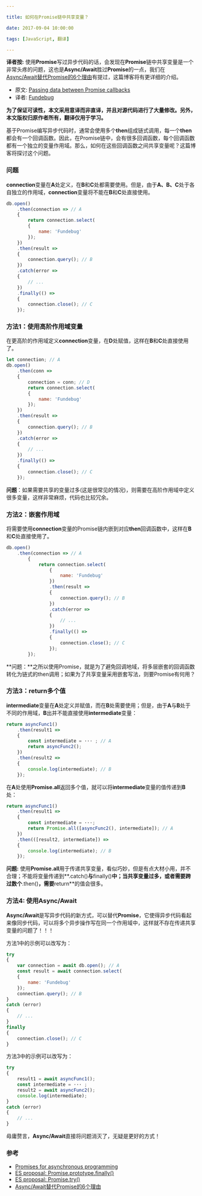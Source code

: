 ```yaml
---

title: 如何在Promise链中共享变量？

date: 2017-09-04 10:00:00

tags: [JavaScript, 翻译]

---
```


**译者按:** 使用**Promise**写过异步代码的话，会发现在**Promise**链中共享变量是一个非常头疼的问题，这也是**Async/Await**胜过**Promise**的一点，我们在[Async/Await替代Promise的6个理由](https://blog.fundebug.com/2017/04/04/nodejs-async-await/)有提过，这篇博客将有更详细的介绍。

<!-- more -->


- 原文: [Passing data between Promise callbacks](http://2ality.com/2017/08/promise-callback-data-flow.html)
- 译者: [Fundebug](https://fundebug.com/)

**为了保证可读性，本文采用意译而非直译，并且对源代码进行了大量修改。另外，本文版权归原作者所有，翻译仅用于学习。**

基于Promise编写异步代码时，通常会使用多个**then**组成链式调用，每一个**then**都会有一个回调函数。因此，在Promise链中，会有很多回调函数，每个回调函数都有一个独立的变量作用域。那么，如何在这些回调函数之间共享变量呢？这篇博客将探讨这个问题。

### 问题

**connection**变量在**A**处定义，在**B**和**C**处都需要使用。但是，由于**A、B、C**处于各自独立的作用域，**connection**变量将不能在**B**和**C**处直接使用。

```javascript
db.open()
    .then(connection => // A
    { 
        return connection.select(
        {
            name: 'Fundebug'
        });
    })
    .then(result =>
    {
        connection.query(); // B
    })
    .catch(error =>
    {
        // ...
    })
    .finally(() =>
    {
        connection.close(); // C
    });
```

### 方法1：使用高阶作用域变量

在更高阶的作用域定义**connection**变量，在**D**处赋值，这样在**B**和**C**处直接使用了。

```javascript
let connection; // A
db.open()
    .then(conn =>
    {
        connection = conn; // D
        return connection.select(
        {
            name: 'Fundebug'
        });
    })
    .then(result =>
    {
        connection.query(); // B
    })
    .catch(error =>
    {
        // ...
    })
    .finally(() =>
    {
        connection.close(); // C
    });
```

**问题**：如果需要共享的变量过多(这是很常见的情况)，则需要在高阶作用域中定义很多变量，这样非常麻烦，代码也比较冗余。

### 方法2：嵌套作用域

将需要使用**connection**变量的Promise链内嵌到对应**then**回调函数中，这样在**B**和**C**处直接使用了。

```javascript
db.open()
    .then(connection => // A
        {
            return connection.select(
                {
                    name: 'Fundebug'
                })
                .then(result =>
                {
                    connection.query(); // B
                })
                .catch(error =>
                {
                    // ...
                })
                .finally(() =>
                {
                    connection.close(); // C
                });
        });
```

**问题：**之所以使用Promise，就是为了避免回调地域，将多层嵌套的回调函数转化为链式的then调用；如果为了共享变量采用嵌套写法，则要Promise有何用？

### 方法3：return多个值

**intermediate**变量在**A**处定义并赋值，而在**B**处需要使用；但是，由于**A**与**B**处于不同的作用域，**B**出并不能直接使用**intermediate**变量：

```javascript
return asyncFunc1()
    .then(result1 =>
    { 
        const intermediate = ··· ; // A
        return asyncFunc2();
    })
    .then(result2 =>
    { 
        console.log(intermediate); // B
    });
```

在**A**处使用**Promise.all**返回多个值，就可以将**intermediate**变量的值传递到**B**处：

```javascript
return asyncFunc1()
    .then(result1 =>
    {
        const intermediate = ···; 
        return Promise.all([asyncFunc2(), intermediate]); // A
    })
    .then(([result2, intermediate]) =>
    {
        console.log(intermediate); // B
    });
```

**问题:**  使用**Promise.all**用于传递共享变量，看似巧妙，但是有点大材小用，并不合理；不能将变量传递到**.catch()**与**finally()**中；当共享变量过多，或者需要跨过数个**.then()**，需要**return**的值会很多。

### 方法4: 使用Async/Await

**Async/Await**是写异步代码的新方式，可以替代**Promise**，它使得异步代码看起来像同步代码，可以将多个异步操作写在同一个作用域中，这样就不存在传递共享变量的问题了！！！

方法1中的示例可以改写为：

```javascript
try
{
	var connection = await db.open(); // A 
    const result = await connection.select(
    {
        name: 'Fundebug'
    });
    connection.query(); // B
}
catch (error)
{
    // ...
}
finally
{
    connection.close(); // C
}
```

方法3中的示例可以改写为：

```javascript
try
{
	result1 = await asyncFunc1();
	const intermediate = ··· ;
	result2 = await asyncFunc2();
	console.log(intermediate);
}
catch (error)
{
    // ...
}
```

毋庸赘言，**Async/Await**直接将问题消灭了，无疑是更好的方式！

### 参考

- [Promises for asynchronous programming](http://exploringjs.com/es6/ch_promises.html)
- [ES proposal: Promise.prototype.finally()](http://2ality.com/2017/07/promise-prototype-finally.html)
- [ES proposal: Promise.try()](http://2ality.com/2017/08/promise-try.html)
- [Async/Await替代Promise的6个理由](https://blog.fundebug.com/2017/04/04/nodejs-async-await/)
